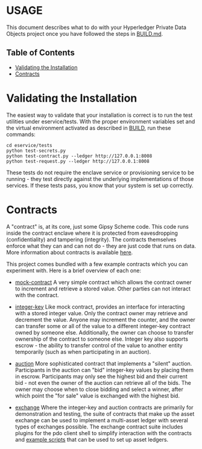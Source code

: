 <!---
Licensed under Creative Commons Attribution 4.0 International License
https://creativecommons.org/licenses/by/4.0/
--->
# USAGE

This document describes what to do with your Hyperledger Private Data Objects
project once you have followed the steps in [BUILD.md](BUILD.md).

## Table of Contents

- [Validating the Installation](#validating)
- [Contracts](#contracts)

# <a name="validating">Validating the Installation

The easiest way to validate that your installation is correct is to run the
test utilities under eservice/tests. With the proper environment variables set
and the virtual environment activated as described in [BUILD](BUILD.md), run
these commands:

```
cd eservice/tests
python test-secrets.py
python test-contract.py --ledger http://127.0.0.1:8008
python test-request.py --ledger http://127.0.0.1:8008
```

These tests do not require the enclave service or provisioning service to be
running - they test directly against the underlying implementations of those
services. If these tests pass, you know that your system is set up correctly.

# <a name="contracts">Contracts

A "contract" is, at its core, just some Gipsy Scheme code. This code runs
inside the contract enclave where it is protected from eavesdropping
(confidentiality) and tampering (integrity). The contracts themselves enforce
what they can and can not do - they are just code that runs on data. More
information about contracts is available [here](contracts/docs/contract.md).

This project comes bundled with a few example contracts which you can
experiment with. Here is a brief overview of each one:

- [mock-contract](contracts/mock-contract/mock-contract.scm)
A very simple contract which allows the contract owner to increment and
retrieve a stored value. Other parties can not interact with the contract.

- [integer-key](contracts/integer-key/integer-key.scm)
Like mock contract, provides an interface for interacting with a stored integer
value. Only the contract owner may retrieve and decrement the value. Anyone may
increment the counter, and the owner can transfer some or all of the value to a
different integer-key contract owned by someone else. Additionally, the owner
can choose to transfer ownership of the contract to someone else. Integer key
also supports escrow - the ability to transfer control of the value to another
entity temporarily (such as when participating in an auction).

- [auction](contracts/auction/integer-key-auction.scm)
More sophisticated contract that implements a "silent" auction. Participants in
the auction can "bid" integer-key values by placing them in escrow.
Participants may only see the highest bid and their current bid - not even the
owner of the auction can retrieve all of the bids. The owner may choose when to
close bidding and select a winner, after which point the "for sale" value is
exchanged with the highest bid.

- [exchange](contracts/exchange/docs/exchange.md)
Where the integer-key and auction contracts are primarily for demonstration and testing, the suite
of contracts that make up the asset exchange can be used to implement a multi-asset ledger with
several types of exchanges possible. The exchange contract suite includes plugins for the pdo client
shell to simplify interaction with the contracts and [example scripts](contracts/exchange/scripts/README.md)
that can be used to set up asset ledgers.
